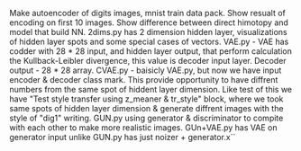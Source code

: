 Make autoencoder of digits images, mnist train data pack.
Show resualt of encoding on first 10 images.
Show difference between direct himotopy and model that build NN.
2dims.py has 2 dimension hidden layer, visualizations of hidden layer spots and some special cases of vectors.
VAE.py - VAE has codder with 28 * 28 input, and hidden layer output, that perform calculation the Kullback-Leibler divergence,
this value is decoder input layer. Decoder output - 28 * 28 array.
CVAE.py - baisicly VAE.py, but now we have input encoder & decoder class mark. This provide opportunity to
have diffrent numbers from the same spot of hiddent layer dimension. 
Like test of this we have "Test style transfer using z_meaner & tr_style" block, where we took same spots of hidden layer dimension &
generate diffrent images with the style of "dig1" writing.
GUN.py using generator & discriminator to compite with each other to make more realistic images.
GUn+VAE.py has VAE on generator input unlike GUN.py has just noizer + generator.x``